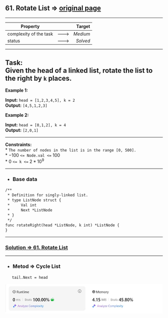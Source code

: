 ## 61. Rotate List => [original page](https://leetcode.com/problems/rotate-list/description/ "https://leetcode.com/problems/rotate-list/description/")

---
  | Property               |      |   Target |              
  |------------------------|:----:|---------:|
  | complexity of the task | ---> | _Medium_ |
  | status                 | ---> | _Solved_ |

---
**Task:**  
Given the head of a linked list, rotate the list to the right by `k` places.
---
**Example 1:**

**Input:** `head = [1,2,3,4,5], k = 2`  
**Output:** `[4,5,1,2,3]`

**Example 2:**

**Input:** `head = [0,1,2], k = 4`  
**Output:** `[2,0,1]`

---
**Constraints:**  
    * `The number of nodes in the list is in the range [0, 500].`  
    * $-100$ `<= Node.val <=` $100$  
    * $0$ `<= k <=` $2 * 10^9$  

---
* ### Base data

```Golang
/**
 * Definition for singly-linked list.
 * type ListNode struct {
 *     Val int
 *     Next *ListNode
 * }
 */
func rotateRight(head *ListNode, k int) *ListNode {
}
```

---
### [Solution => 61. Rotate List](https://github.com/Ekvo/Leetcode-problems/blob/main/Leetcode-Problems-List/0061-Rotate-List/rotateList.go "https://github.com/Ekvo/Leetcode-problems/blob/main/Leetcode-Problems-List/0061-Rotate-List/rotateList.go")

---
* ### Metod => Cycle List 
```Golang
   tail.Next = head
```

![submit](https://github.com/Ekvo/Leetcode-problems/blob/main/Leetcode-Problems-Submit-Screenshots/61_Rotate_List.jpg)
 

